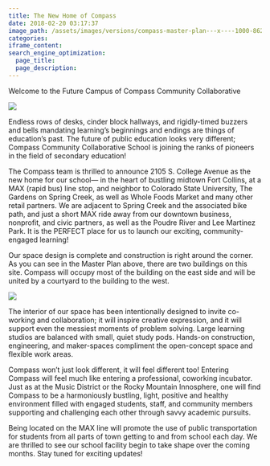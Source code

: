 ```yaml
---
title: The New Home of Compass
date: 2018-02-20 03:17:37
image_path: /assets/images/versions/compass-master-plan---x----1000-862x---.jpg
categories:
iframe_content:
search_engine_optimization:
  page_title:
  page_description:
---
```


Welcome to the Future Campus of Compass Community Collaborative

![](/assets/images/versions/compass-master-plan---x----1000-862x---.jpg)

Endless rows of desks, cinder block hallways, and rigidly-timed buzzers and bells mandating learning’s beginnings and endings are things of education’s past. The future of public education looks very different; Compass Community Collaborative School is joining the ranks of pioneers in the field of secondary education!

The Compass team is thrilled to announce 2105 S. College Avenue as the new home for our school— in the heart of bustling midtown Fort Collins, at a MAX (rapid bus) line stop, and neighbor to Colorado State University, The Gardens on Spring Creek, as well as Whole Foods Market and many other retail partners. We are adjacent to Spring Creek and the associated bike path, and just a short MAX ride away from our downtown business, nonprofit, and civic partners, as well as the Poudre River and Lee Martinez Park. It is the PERFECT place for us to launch our exciting, community-engaged learning!

Our space design is complete and construction is right around the corner. As you can see in the Master Plan above, there are two buildings on this site. Compass will occupy most of the building on the east side and will be united by a courtyard to the building to the west.

![](/assets/images/versions/compass-floor-plan---x----657-429x---.png)

The interior of our space has been intentionally designed to invite co-working and collaboration; it will inspire creative expression, and it will support even the messiest moments of problem solving. Large learning studios are balanced with small, quiet study pods. Hands-on construction, engineering, and maker-spaces compliment the open-concept space and flexible work areas.

Compass won’t just look different, it will feel different too! Entering Compass will feel much like entering a professional, coworking incubator. Just as at the Music District or the Rocky Mountain Innosphere, one will find Compass to be a harmoniously bustling, light, positive and healthy environment filled with engaged students, staff, and community members supporting and challenging each other through savvy academic pursuits. &nbsp;&nbsp;&nbsp;

Being located on the MAX line will promote the use of public transportation for students from all parts of town getting to and from school each day. We are thrilled to see our school facility begin to take shape over the coming months. Stay tuned for exciting updates!